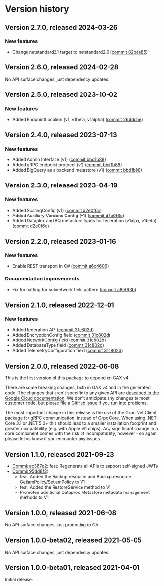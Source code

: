 # Version history

## Version 2.7.0, released 2024-03-26

### New features

- Change netstandard2.1 target to netstandard2.0 ([commit 82bea85](https://github.com/googleapis/google-cloud-dotnet/commit/82bea850661975b9750ac30753528cc9d2e05240))

## Version 2.6.0, released 2024-02-28

No API surface changes; just dependency updates.

## Version 2.5.0, released 2023-10-02

### New features

- Added EndpointLocation (v1, v1beta, v1alpha) ([commit 264ddbe](https://github.com/googleapis/google-cloud-dotnet/commit/264ddbe6cb6038cc68573ca7230a2e8446554490))

## Version 2.4.0, released 2023-07-13

### New features

- Added Admin Interface (v1) ([commit bbd1b88](https://github.com/googleapis/google-cloud-dotnet/commit/bbd1b8818823d9cec0994cc232b427f988cf291a))
- Added gRPC endpoint protocol (v1) ([commit bbd1b88](https://github.com/googleapis/google-cloud-dotnet/commit/bbd1b8818823d9cec0994cc232b427f988cf291a))
- Added BigQuery as a backend metastore (v1) ([commit bbd1b88](https://github.com/googleapis/google-cloud-dotnet/commit/bbd1b8818823d9cec0994cc232b427f988cf291a))

## Version 2.3.0, released 2023-04-19

### New features

- Added ScalingConfig (v1) ([commit d2e0f6c](https://github.com/googleapis/google-cloud-dotnet/commit/d2e0f6c8f53092c18b2d25bd9fc0e78fa29824d5))
- Added Auxiliary Versions Config (v1) ([commit d2e0f6c](https://github.com/googleapis/google-cloud-dotnet/commit/d2e0f6c8f53092c18b2d25bd9fc0e78fa29824d5))
- Added Dataplex and BQ metastore types for federation (v1alpa, v1beta) ([commit d2e0f6c](https://github.com/googleapis/google-cloud-dotnet/commit/d2e0f6c8f53092c18b2d25bd9fc0e78fa29824d5))

## Version 2.2.0, released 2023-01-16

### New features

- Enable REST transport in C# ([commit a6c4606](https://github.com/googleapis/google-cloud-dotnet/commit/a6c46063bd961a9dadc728a780d66de772f28e71))

### Documentation improvements

- Fix formatting for subnetwork field pattern ([commit a8ef93b](https://github.com/googleapis/google-cloud-dotnet/commit/a8ef93b5bdd4fba20274b4ec2ae004509cc25741))

## Version 2.1.0, released 2022-12-01

### New features

- Added federation API ([commit 31c802d](https://github.com/googleapis/google-cloud-dotnet/commit/31c802d35e428ca28039f9af3f2aca4398b2517b))
- Added EncryptionConfig field ([commit 31c802d](https://github.com/googleapis/google-cloud-dotnet/commit/31c802d35e428ca28039f9af3f2aca4398b2517b))
- Added NetworkConfig field ([commit 31c802d](https://github.com/googleapis/google-cloud-dotnet/commit/31c802d35e428ca28039f9af3f2aca4398b2517b))
- Added DatabaseType field ([commit 31c802d](https://github.com/googleapis/google-cloud-dotnet/commit/31c802d35e428ca28039f9af3f2aca4398b2517b))
- Added TelemetryConfiguration field ([commit 31c802d](https://github.com/googleapis/google-cloud-dotnet/commit/31c802d35e428ca28039f9af3f2aca4398b2517b))

## Version 2.0.0, released 2022-06-08

This is the first version of this package to depend on GAX v4.

There are some breaking changes, both in GAX v4 and in the generated
code. The changes that aren't specific to any given API are [described in the Google Cloud
documentation](https://cloud.google.com/dotnet/docs/reference/help/breaking-gax4).
We don't anticipate any changes to most customer code, but please [file a
GitHub issue](https://github.com/googleapis/google-cloud-dotnet/issues/new/choose)
if you run into problems.

The most important change in this release is the use of the Grpc.Net.Client package
for gRPC communication, instead of Grpc.Core. When using .NET Core 3.1 or .NET 5.0+
this should lead to a smaller installation footprint and greater compatibility (e.g.
with Apple M1 chips). Any significant change in a core component comes with the risk
of incompatibility, however - so again, please let us know if you encounter any
issues.


## Version 1.1.0, released 2021-09-23

- [Commit ac367e2](https://github.com/googleapis/google-cloud-dotnet/commit/ac367e2): feat: Regenerate all APIs to support self-signed JWTs
- [Commit 95dd8f3](https://github.com/googleapis/google-cloud-dotnet/commit/95dd8f3):
  - feat: Added the Backup resource and Backup resource GetIamPolicy/SetIamPolicy to V1
  - feat: Added the RestoreService method to V1
  - Promoted additional Dataproc Metastore metadata management methods to V1

## Version 1.0.0, released 2021-06-08

No API surface changes; just promoting to GA.

## Version 1.0.0-beta02, released 2021-05-05

No API surface changes; just dependency updates.

## Version 1.0.0-beta01, released 2021-04-01

Initial release.
